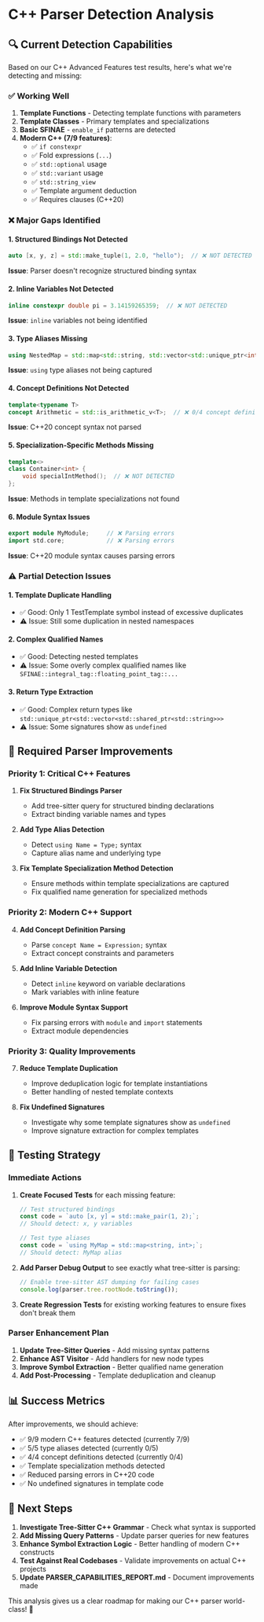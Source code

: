 # C++ Parser Detection Analysis

## 🔍 Current Detection Capabilities

Based on our C++ Advanced Features test results, here's what we're detecting and missing:

### ✅ **Working Well**
1. **Template Functions** - Detecting template functions with parameters
2. **Template Classes** - Primary templates and specializations
3. **Basic SFINAE** - `enable_if` patterns are detected
4. **Modern C++ (7/9 features)**:
   - ✅ `if constexpr` 
   - ✅ Fold expressions (`...`)
   - ✅ `std::optional` usage
   - ✅ `std::variant` usage  
   - ✅ `std::string_view`
   - ✅ Template argument deduction
   - ✅ Requires clauses (C++20)

### ❌ **Major Gaps Identified**

#### 1. **Structured Bindings Not Detected**
```cpp
auto [x, y, z] = std::make_tuple(1, 2.0, "hello");  // ❌ NOT DETECTED
```
**Issue**: Parser doesn't recognize structured binding syntax

#### 2. **Inline Variables Not Detected**
```cpp
inline constexpr double pi = 3.14159265359;  // ❌ NOT DETECTED
```
**Issue**: `inline` variables not being identified

#### 3. **Type Aliases Missing**
```cpp
using NestedMap = std::map<std::string, std::vector<std::unique_ptr<int>>>;  // ❌ 0/5 detected
```
**Issue**: `using` type aliases not being captured

#### 4. **Concept Definitions Not Detected**
```cpp
template<typename T>
concept Arithmetic = std::is_arithmetic_v<T>;  // ❌ 0/4 concept definitions found
```
**Issue**: C++20 concept syntax not parsed

#### 5. **Specialization-Specific Methods Missing**
```cpp
template<>
class Container<int> {
    void specialIntMethod();  // ❌ NOT DETECTED
};
```
**Issue**: Methods in template specializations not found

#### 6. **Module Syntax Issues**
```cpp
export module MyModule;     // ❌ Parsing errors
import std.core;            // ❌ Parsing errors  
```
**Issue**: C++20 module syntax causes parsing errors

### ⚠️ **Partial Detection Issues**

#### 1. **Template Duplicate Handling**
- ✅ Good: Only 1 TestTemplate symbol instead of excessive duplicates
- ⚠️ Issue: Still some duplication in nested namespaces

#### 2. **Complex Qualified Names**
- ✅ Good: Detecting nested templates
- ⚠️ Issue: Some overly complex qualified names like `SFINAE::integral_tag::floating_point_tag::...`

#### 3. **Return Type Extraction**
- ✅ Good: Complex return types like `std::unique_ptr<std::vector<std::shared_ptr<std::string>>>`
- ⚠️ Issue: Some signatures show as `undefined`

## 🔧 **Required Parser Improvements**

### Priority 1: Critical C++ Features

1. **Fix Structured Bindings Parser**
   - Add tree-sitter query for structured binding declarations
   - Extract binding variable names and types

2. **Add Type Alias Detection**
   - Detect `using Name = Type;` syntax
   - Capture alias name and underlying type

3. **Fix Template Specialization Method Detection**
   - Ensure methods within template specializations are captured
   - Fix qualified name generation for specialized methods

### Priority 2: Modern C++ Support

4. **Add Concept Definition Parsing**
   - Parse `concept Name = Expression;` syntax
   - Extract concept constraints and parameters

5. **Add Inline Variable Detection**
   - Detect `inline` keyword on variable declarations
   - Mark variables with inline feature

6. **Improve Module Syntax Support**
   - Fix parsing errors with `module` and `import` statements
   - Extract module dependencies

### Priority 3: Quality Improvements

7. **Reduce Template Duplication**
   - Improve deduplication logic for template instantiations
   - Better handling of nested template contexts

8. **Fix Undefined Signatures**
   - Investigate why some template signatures show as `undefined`
   - Improve signature extraction for complex templates

## 🧪 **Testing Strategy**

### Immediate Actions

1. **Create Focused Tests** for each missing feature:
   ```typescript
   // Test structured bindings
   const code = `auto [x, y] = std::make_pair(1, 2);`;
   // Should detect: x, y variables
   
   // Test type aliases  
   const code = `using MyMap = std::map<string, int>;`;
   // Should detect: MyMap alias
   ```

2. **Add Parser Debug Output** to see exactly what tree-sitter is parsing:
   ```typescript
   // Enable tree-sitter AST dumping for failing cases
   console.log(parser.tree.rootNode.toString());
   ```

3. **Create Regression Tests** for existing working features to ensure fixes don't break them

### Parser Enhancement Plan

1. **Update Tree-Sitter Queries** - Add missing syntax patterns
2. **Enhance AST Visitor** - Add handlers for new node types  
3. **Improve Symbol Extraction** - Better qualified name generation
4. **Add Post-Processing** - Template deduplication and cleanup

## 📊 **Success Metrics**

After improvements, we should achieve:
- ✅ 9/9 modern C++ features detected (currently 7/9)
- ✅ 5/5 type aliases detected (currently 0/5)  
- ✅ 4/4 concept definitions detected (currently 0/4)
- ✅ Template specialization methods detected
- ✅ Reduced parsing errors in C++20 code
- ✅ No undefined signatures in template code

## 🎯 **Next Steps**

1. **Investigate Tree-Sitter C++ Grammar** - Check what syntax is supported
2. **Add Missing Query Patterns** - Update parser queries for new features
3. **Enhance Symbol Extraction Logic** - Better handling of modern C++ constructs
4. **Test Against Real Codebases** - Validate improvements on actual C++ projects
5. **Update PARSER_CAPABILITIES_REPORT.md** - Document improvements made

This analysis gives us a clear roadmap for making our C++ parser world-class! 🚀